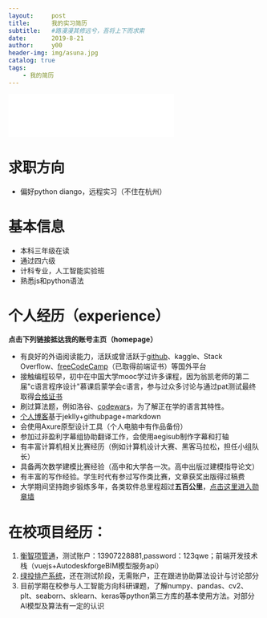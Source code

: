 ```yaml
---
layout:     post
title:      我的实习简历
subtitle:   #路漫漫其修远兮，吾将上下而求索
date:       2019-8-21
author:     y00
header-img: img/asuna.jpg
catalog: true
tags:
    - 我的简历 
---
```



<iframe
  frameborder="no"
  border="0"
  marginwidth="0"
  marginheight="0"
  width="330"
  height="86"
  src="//music.163.com/outchain/player?type=2&id=1789158&auto=0&height=66"
></iframe>

# 求职方向

* 偏好python diango，远程实习（不住在杭州）

# 基本信息

* 本科三年级在读
* 通过四六级
* 计科专业，人工智能实验班
* 熟悉js和python语法

# 个人经历（experience）

**点击下列链接抵达我的账号主页（homepage）**

* 有良好的外语阅读能力，活跃或曾活跃于[github](https://github.com/snowflowersnowflake)、kaggle、Stack Overflow、[freeCodeCamp](https://freecodecamp.cn/snowflowersnowflake)（已取得前端证书）等国外平台
* 接触编程较早，初中在中国大学mooc学过许多课程，因为翁凯老师的第二届"c语言程序设计"慕课启蒙学会c语言，参与过众多讨论与通过pat测试最终取得[合格证书](https://www.icourse163.org/home.htm?userId=869217#/home/mycert?userId=869217&type=2&p=1)
* 刷过算法题，例如洛谷、[codewars](https://www.codewars.com/users/snowflower)，为了解正在学的语言其特性。
* [个人博客](https://snowflowersnowflake.github.io/)基于jeklly+githubpage+markdown
* 会使用Axure原型设计工具（个人电脑中有作品备份）
* 参加过非盈利字幕组协助翻译工作，会使用aegisub制作字幕和打轴
* 有丰富计算机相关比赛经历（例如计算机设计大赛、黑客马拉松，担任小组队长）
* 具备两次数学建模比赛经验（高中和大学各一次。高中出版过建模指导论文）
* 有丰富的写作经验。学生时代有参过写作类比赛，文章获奖出版得过稿费
* 大学期间坚持跑步锻炼多年，各类软件总里程超过**五百公里**，[点击这里进入勋章墙](https://github.com/snowflowersnowflake/snowflowersnowflake.github.io/blob/master/img/sport.jpg)

# 在校项目经历：
1. [衡智项管通](http://115.159.83.179:8093/#/login?redirect=%2Fdashboard)，测试账户：13907228881,password：123qwe；前端开发技术栈（vuejs+AutodeskforgeBIM模型服务api）
2. [绿投排产系统](http://115.159.83.179:8086/)，还在测试阶段，无需账户，正在跟进协助算法设计与讨论部分
3. 目前学期在校参与人工智能方向科研课题，了解numpy、pandas、cv2、plt、seaborn、sklearn、keras等python第三方库的基本使用方法。对部分AI模型及算法有一定的认识

